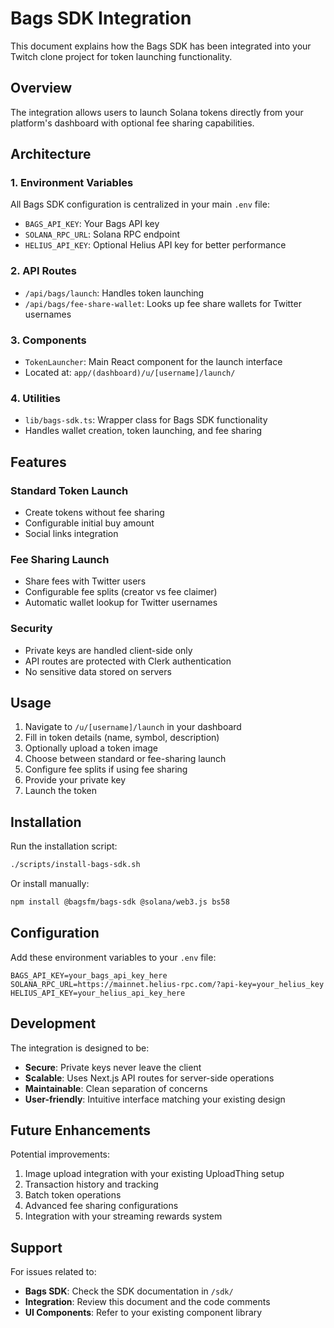 # Bags SDK Integration

This document explains how the Bags SDK has been integrated into your Twitch clone project for token launching functionality.

## Overview

The integration allows users to launch Solana tokens directly from your platform's dashboard with optional fee sharing capabilities.

## Architecture

### 1. Environment Variables
All Bags SDK configuration is centralized in your main `.env` file:
- `BAGS_API_KEY`: Your Bags API key
- `SOLANA_RPC_URL`: Solana RPC endpoint
- `HELIUS_API_KEY`: Optional Helius API key for better performance

### 2. API Routes
- `/api/bags/launch`: Handles token launching
- `/api/bags/fee-share-wallet`: Looks up fee share wallets for Twitter usernames

### 3. Components
- `TokenLauncher`: Main React component for the launch interface
- Located at: `app/(dashboard)/u/[username]/launch/`

### 4. Utilities
- `lib/bags-sdk.ts`: Wrapper class for Bags SDK functionality
- Handles wallet creation, token launching, and fee sharing

## Features

### Standard Token Launch
- Create tokens without fee sharing
- Configurable initial buy amount
- Social links integration

### Fee Sharing Launch
- Share fees with Twitter users
- Configurable fee splits (creator vs fee claimer)
- Automatic wallet lookup for Twitter usernames

### Security
- Private keys are handled client-side only
- API routes are protected with Clerk authentication
- No sensitive data stored on servers

## Usage

1. Navigate to `/u/[username]/launch` in your dashboard
2. Fill in token details (name, symbol, description)
3. Optionally upload a token image
4. Choose between standard or fee-sharing launch
5. Configure fee splits if using fee sharing
6. Provide your private key
7. Launch the token

## Installation

Run the installation script:
```bash
./scripts/install-bags-sdk.sh
```

Or install manually:
```bash
npm install @bagsfm/bags-sdk @solana/web3.js bs58
```

## Configuration

Add these environment variables to your `.env` file:
```env
BAGS_API_KEY=your_bags_api_key_here
SOLANA_RPC_URL=https://mainnet.helius-rpc.com/?api-key=your_helius_key
HELIUS_API_KEY=your_helius_api_key_here
```

## Development

The integration is designed to be:
- **Secure**: Private keys never leave the client
- **Scalable**: Uses Next.js API routes for server-side operations
- **Maintainable**: Clean separation of concerns
- **User-friendly**: Intuitive interface matching your existing design

## Future Enhancements

Potential improvements:
1. Image upload integration with your existing UploadThing setup
2. Transaction history and tracking
3. Batch token operations
4. Advanced fee sharing configurations
5. Integration with your streaming rewards system

## Support

For issues related to:
- **Bags SDK**: Check the SDK documentation in `/sdk/`
- **Integration**: Review this document and the code comments
- **UI Components**: Refer to your existing component library